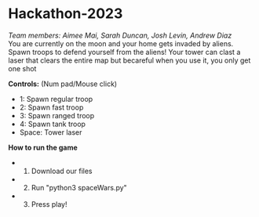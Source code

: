 # Hackathon-2023
*Team members: Aimee Mai, Sarah Duncan, Josh Levin, Andrew Diaz*  
You are currently on the moon and your home gets invaded by aliens. Spawn troops to defend yourself from the aliens! Your tower can clast a laser that clears the entire map but becareful when you use it, you only get one shot

**Controls:**
(Num pad/Mouse click)
- 1: Spawn regular troop 
- 2: Spawn fast troop
- 3: Spawn ranged troop
- 4: Spawn tank troop
- Space: Tower laser

**How to run the game**
- 1. Download our files
- 2. Run "python3 spaceWars.py"
- 3. Press play!
